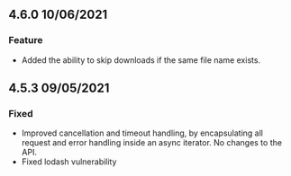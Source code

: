 
## 4.6.0 10/06/2021

### Feature
- Added the ability to skip downloads if the same file name exists.

## 4.5.3 09/05/2021

### Fixed
- Improved cancellation and timeout handling, by encapsulating all request and error handling inside an async iterator.
No changes to the API.
- Fixed lodash vulnerability
